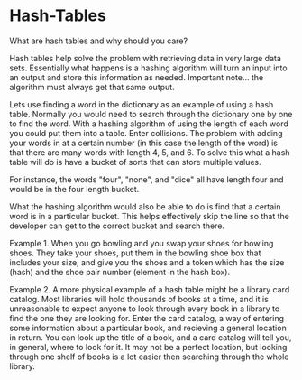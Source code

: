 # Hash-Tables

What are hash tables and why should you care?

Hash tables help solve the problem with retrieving data in very large data sets. Essentially what happens is a hashing algorithm will turn an input into an output and store this information as needed. Important note... the algorithm must always get that same output. 

Lets use finding a word in the dictionary as an example of using a hash table. Normally you would need to search through the dictionary one by one to find the word. With a hashing algorithm of using the length of each word you could put them into a table. 
Enter collisions. The problem with adding your words in at a certain number (in this case the length of the word) is that there are many words with length 4, 5, and 6. To solve this what a hash table will do is have a bucket of sorts that can store multiple values.

For instance, the words "four", "none", and "dice" all have length four and would be in the four length bucket.

What the hashing algorithm would also be able to do is find that a certain word is in a particular bucket. This helps effectively skip the line so that the developer can get to the correct bucket and search there.

Example 1.
When you go bowling and you swap your shoes for bowling shoes. They take your shoes, put them in the bowling shoe box that includes your size, and give you the shoes and a token which has the size (hash) and the shoe pair number (element in the hash box).


Example 2.
A more physical example of a hash table might be a library card catalog.  Most libraries will hold thousands of books at a time, and it is unreasonable to expect anyone to look through every book in a library to find the one they are looking for.  Enter the card catalog, a way of entering some information about a particular book, and recieving a general location in return.  You can look up the title of a book, and a card catalog will tell you, in general, where to look for it.  It may not be a perfect location, but looking through one shelf of books is a lot easier then searching through the whole library.
